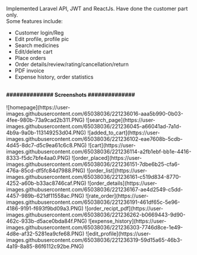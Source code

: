 Implemented Laravel API, JWT and ReactJs. Have done the customer part only. <br/>
Some features include:
- Customer login/Reg
- Edit profile, profile pic
- Search medicines
- Edit/delete cart
- Place orders
- Order details/review/rating/cancellation/return
- PDF invoice
- Expense history, order statistics
<br/>
<b>############## Screenshots ##############</b><br/><br/>
![homepage](https://user-images.githubusercontent.com/65038036/221236016-aaa5b990-0b03-4fee-980b-73a9cad2b311.PNG)
![search_page](https://user-images.githubusercontent.com/65038036/221236045-a66041ad-7a1d-4b9a-9a0b-113149253d04.PNG)
![added_to_cart](https://user-images.githubusercontent.com/65038036/221236102-eae7608b-5cdb-4d45-8dc7-d5c9ea61c6c8.PNG)
![cart](https://user-images.githubusercontent.com/65038036/221236114-a2fb1ebf-bb1e-4416-8333-f5dc7bfe4aa0.PNG)
![order_placed](https://user-images.githubusercontent.com/65038036/221236151-7dbe6b25-cfa6-476a-85cd-df5fc84d7988.PNG)
![order_list](https://user-images.githubusercontent.com/65038036/221236161-c519d834-8770-4252-a60b-b33ac8746caf.PNG)
![order_details](https://user-images.githubusercontent.com/65038036/221236167-ae4d2549-c5dd-4457-989b-621df11558ac.PNG)
![rate_order](https://user-images.githubusercontent.com/65038036/221236191-461df65c-5e96-4186-9191-f693f9bd09a3.PNG)
![order_recipt_pdf](https://user-images.githubusercontent.com/65038036/221236262-b0669443-9d90-462c-933b-d5ace0bda84f.PNG)
![expense_history](https://user-images.githubusercontent.com/65038036/221236303-7746d8ce-1e49-4d8e-af32-5281ea9cfe68.PNG)
![edit_profile](https://user-images.githubusercontent.com/65038036/221236319-59d15a65-46b3-4a19-8a85-86f6112c92be.PNG)
